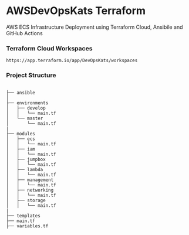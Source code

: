 # AWSDevOpsKats Terraform

AWS ECS Infrastructure Deployment using Terraform Cloud, Ansibile and GitHub Actions

### Terraform Cloud Workspaces

```
https://app.terraform.io/app/DevOpsKats/workspaces
```

### Project Structure

```

├── ansible
│
├── environments
│   ├── develop
│   │   └── main.tf
│   └── master
│       └── main.tf
|
├── modules
│   ├── ecs
│   │   └── main.tf
│   ├── iam
│   │   └── main.tf
│   ├── jumpbox
│   │   └── main.tf
│   ├── lambda
│   │   └── main.tf
│   ├── management
│   │   └── main.tf
│   ├── networking
│   │   └── main.tf
│   ├── storage
│   │   └── main.tf
|
├── templates
├── main.tf
├── variables.tf

```
